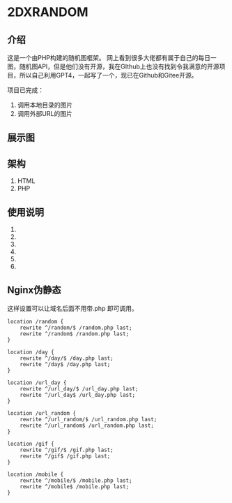 # 2DXRANDOM

## 介绍

这是一个由PHP构建的随机图框架。
网上看到很多大佬都有属于自己的每日一图，随机图API，但是他们没有开源，我在GIthub上也没有找到令我满意的开源项目，所以自己利用GPT4，一起写了一个，现已在Github和Gitee开源。

项目已完成：

1. 调用本地目录的图片
2. 调用外部URL的图片

## 展示图



## 架构

1. HTML 
2. PHP

## 使用说明

1. 
2.  
3.  
4.  
5.  
6. 

## Nginx伪静态

这样设置可以让域名后面不用带.php 即可调用。

```
location /random {
    rewrite ^/random/$ /random.php last;
    rewrite ^/random$ /random.php last;
}

location /day {
    rewrite ^/day/$ /day.php last;
    rewrite ^/day$ /day.php last;
}

location /url_day {
    rewrite ^/url_day/$ /url_day.php last;
    rewrite ^/url_day$ /url_day.php last;
}

location /url_random {
    rewrite ^/url_random/$ /url_random.php last;
    rewrite ^/url_random$ /url_random.php last;
}

location /gif {
    rewrite ^/gif/$ /gif.php last;
    rewrite ^/gif$ /gif.php last;
}

location /mobile {
    rewrite ^/mobile/$ /mobile.php last;
    rewrite ^/mobile$ /mobile.php last;
}
```

